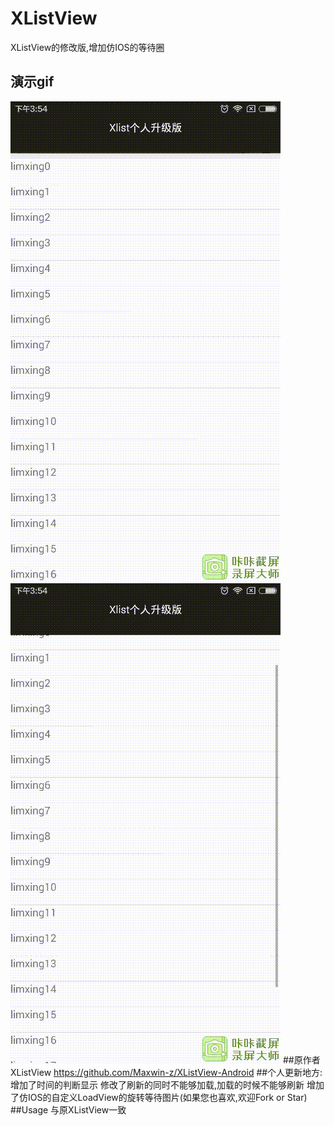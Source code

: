 # XListView
XListView的修改版,增加仿IOS的等待圈

## 演示gif
![Alt text](/1455954852391.gif)
![Alt text](/1455954867924.gif)
##原作者XListView https://github.com/Maxwin-z/XListView-Android
##个人更新地方:
    增加了时间的判断显示
    修改了刷新的同时不能够加载,加载的时候不能够刷新
    增加了仿IOS的自定义LoadView的旋转等待图片(如果您也喜欢,欢迎Fork or Star)
##Usage
    与原XListView一致